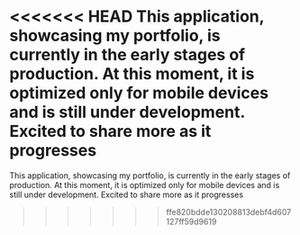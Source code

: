 <<<<<<< HEAD
This application, showcasing my portfolio, is currently in the early stages of production. At this moment, it is optimized only for mobile devices and is still under development. Excited to share more as it progresses
=======
This application, showcasing my portfolio, is currently in the early stages of production. 
At this moment, it is optimized only for mobile devices and is still under development. Excited to share more as it progresses
>>>>>>> ffe820bdde130208813debf4d607127ff59d9619
